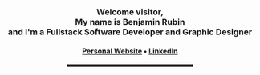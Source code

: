 <div align="center">  
<h3>Welcome visitor, <br>My name is Benjamin Rubin<br>and I'm a Fullstack Software Developer and Graphic Designer

<h4> <a href="https://www.benjaminrubin.me">Personal Website</a> • <a href="https://www.linkedin.com/in/benjaminfloydrubin">LinkedIn</a> </h4>

<hr width="50%" style="height:5px;">
